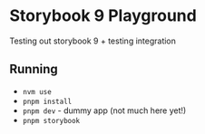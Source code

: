 # Storybook 9 Playground

Testing out storybook 9 + testing integration

## Running

- `nvm use`
- `pnpm install`
- `pnpm dev` - dummy app (not much here yet!)
- `pnpm storybook`
